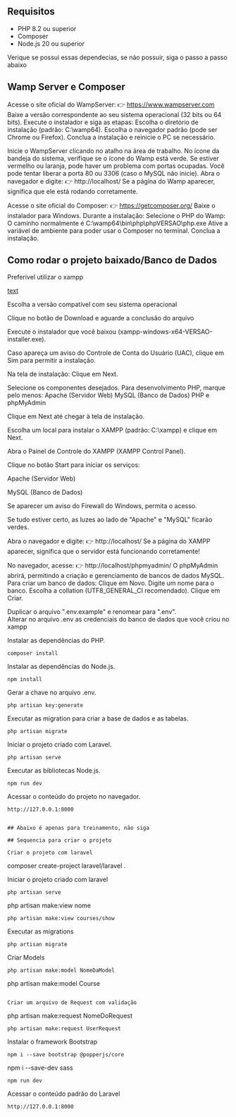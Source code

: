 ## Requisitos

* PHP 8.2 ou superior
* Composer
* Node.js 20 ou superior

Verique se possui essas dependecias, se não possuir, siga o passo a passo abaixo

## Wamp Server e Composer

Acesse o site oficial do WampServer:
👉 https://www.wampserver.com
Baixe a versão correspondente ao seu sistema operacional (32 bits ou 64 bits).
Execute o instalador e siga as etapas:
Escolha o diretório de instalação (padrão: C:\wamp64).
Escolha o navegador padrão (pode ser Chrome ou Firefox).
Conclua a instalação e reinicie o PC se necessário.

Inicie o WampServer clicando no atalho na área de trabalho.
No ícone da bandeja do sistema, verifique se o ícone do Wamp está verde.
Se estiver vermelho ou laranja, pode haver um problema com portas ocupadas.
Você pode tentar liberar a porta 80 ou 3306 (caso o MySQL não inicie).
Abra o navegador e digite:
👉 http://localhost/
Se a página do Wamp aparecer, significa que ele está rodando corretamente.


Acesse o site oficial do Composer:
👉 https://getcomposer.org/
Baixe o instalador para Windows.
Durante a instalação:
Selecione o PHP do Wamp:
O caminho normalmente é C:\wamp64\bin\php\phpVERSAO\php.exe
Ative a variável de ambiente para poder usar o Composer no terminal.
Conclua a instalação.
  
## Como rodar o projeto baixado/Banco de Dados

Preferivel utilizar o xampp

[text](https://www.apachefriends.org)

Escolha a versão compatível com seu sistema operacional

Clique no botão de Download e aguarde a conclusão do arquivo

Execute o instalador que você baixou (xampp-windows-x64-VERSAO-installer.exe).

Caso apareça um aviso do Controle de Conta do Usuário (UAC), clique em Sim para permitir a instalação.

Na tela de instalação: Clique em Next.

Selecione os componentes desejados. Para desenvolvimento PHP, marque pelo menos:
Apache (Servidor Web)
MySQL (Banco de Dados)
PHP e phpMyAdmin

Clique em Next até chegar à tela de instalação.

Escolha um local para instalar o XAMPP (padrão: C:\xampp) e clique em Next.

Abra o Painel de Controle do XAMPP (XAMPP Control Panel).

Clique no botão Start para iniciar os serviços:

Apache (Servidor Web)

MySQL (Banco de Dados)

Se aparecer um aviso do Firewall do Windows, permita o acesso.

Se tudo estiver certo, as luzes ao lado de "Apache" e "MySQL" ficarão verdes.

Abra o navegador e digite:
👉 http://localhost/
Se a página do XAMPP aparecer, significa que o servidor está funcionando corretamente!

No navegador, acesse:
👉 http://localhost/phpmyadmin/
O phpMyAdmin abrirá, permitindo a criação e gerenciamento de bancos de dados MySQL.
Para criar um banco de dados:
Clique em Novo.
Digite um nome para o banco.
Escolha a collation (UTF8_GENERAL_CI recomendado).
Clique em Criar.

Duplicar o arquivo ".env.example" e renomear para ".env".<br>
Alterar no arquivo .env as credenciais do banco de dados que você criou no xampp <br>

Instalar as dependências do PHP.
```
composer install
```

Instalar as dependências do Node.js.
```
npm install
```

Gerar a chave no arquivo .env.
```
php artisan key:generate
```

Executar as migration para criar a base de dados e as tabelas.
```
php artisan migrate
```

Iniciar o projeto criado com Laravel.
```
php artisan serve
```

Executar as bibliotecas Node.js.
```
npm run dev
```

Acessar o conteúdo do projeto no navegador.
```
http://127.0.0.1:8000


## Abaixo é apenas para treinamento, não siga

## Sequencia para criar o projeto

Criar o projeto com laravel
```
composer create-project laravel/laravel .

Iniciar o projeto criado com laravel
```
php artisan serve
```
php artisan make:view nome
```
php artisan make:view courses/show
```

Executar as migrations
```
php artisan migrate
```

Criar Models
```
php artisan make:model NomeDaModel
```
php artisan make:model Course
```

Criar um arquivo de Request com validação
```
php artisan make:request NomeDoRequest
```
php artisan make:request UserRequest
```
Instalar o framework Bootstrap
```
npm i --save bootstrap @popperjs/core
```
npm i --save-dev sass
```
npm run dev
```

Acessar o conteúdo padrão do Laravel
```
http://127.0.0.1:8000